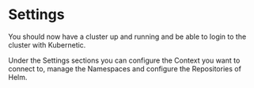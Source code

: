 # Settings

You should now have a cluster up and running and be able to login to the cluster with Kubernetic.

Under the Settings sections you can configure the Context you want to connect to, manage the Namespaces and configure the Repositories of Helm.



